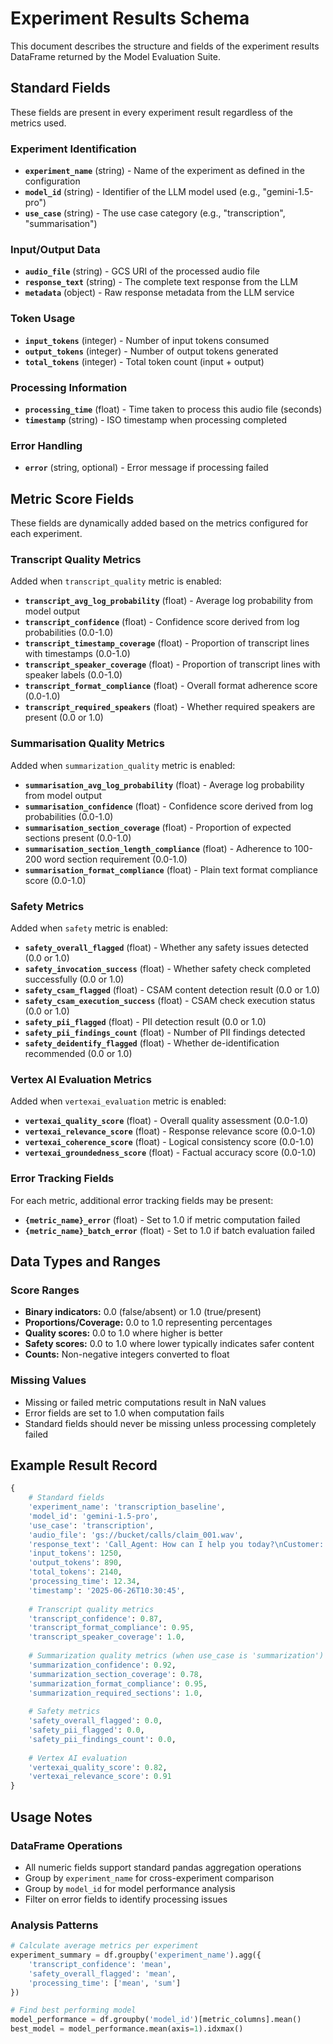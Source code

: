 # Experiment Results Schema

This document describes the structure and fields of the experiment results DataFrame returned by the Model Evaluation Suite.

## Standard Fields

These fields are present in every experiment result regardless of the metrics used.

### Experiment Identification
- **`experiment_name`** (string) - Name of the experiment as defined in the configuration
- **`model_id`** (string) - Identifier of the LLM model used (e.g., "gemini-1.5-pro")
- **`use_case`** (string) - The use case category (e.g., "transcription", "summarisation")

### Input/Output Data
- **`audio_file`** (string) - GCS URI of the processed audio file
- **`response_text`** (string) - The complete text response from the LLM
- **`metadata`** (object) - Raw response metadata from the LLM service

### Token Usage
- **`input_tokens`** (integer) - Number of input tokens consumed
- **`output_tokens`** (integer) - Number of output tokens generated  
- **`total_tokens`** (integer) - Total token count (input + output)

### Processing Information
- **`processing_time`** (float) - Time taken to process this audio file (seconds)
- **`timestamp`** (string) - ISO timestamp when processing completed

### Error Handling
- **`error`** (string, optional) - Error message if processing failed

## Metric Score Fields

These fields are dynamically added based on the metrics configured for each experiment.

### Transcript Quality Metrics

Added when `transcript_quality` metric is enabled:

- **`transcript_avg_log_probability`** (float) - Average log probability from model output
- **`transcript_confidence`** (float) - Confidence score derived from log probabilities (0.0-1.0)
- **`transcript_timestamp_coverage`** (float) - Proportion of transcript lines with timestamps (0.0-1.0)
- **`transcript_speaker_coverage`** (float) - Proportion of transcript lines with speaker labels (0.0-1.0)
- **`transcript_format_compliance`** (float) - Overall format adherence score (0.0-1.0)
- **`transcript_required_speakers`** (float) - Whether required speakers are present (0.0 or 1.0)

### Summarisation Quality Metrics

Added when `summarization_quality` metric is enabled:

- **`summarisation_avg_log_probability`** (float) - Average log probability from model output
- **`summarisation_confidence`** (float) - Confidence score derived from log probabilities (0.0-1.0)
- **`summarisation_section_coverage`** (float) - Proportion of expected sections present (0.0-1.0)
- **`summarisation_section_length_compliance`** (float) - Adherence to 100-200 word section requirement (0.0-1.0)
- **`summarisation_format_compliance`** (float) - Plain text format compliance score (0.0-1.0)

### Safety Metrics

Added when `safety` metric is enabled:

- **`safety_overall_flagged`** (float) - Whether any safety issues detected (0.0 or 1.0)
- **`safety_invocation_success`** (float) - Whether safety check completed successfully (0.0 or 1.0)
- **`safety_csam_flagged`** (float) - CSAM content detection result (0.0 or 1.0)
- **`safety_csam_execution_success`** (float) - CSAM check execution status (0.0 or 1.0)
- **`safety_pii_flagged`** (float) - PII detection result (0.0 or 1.0)
- **`safety_pii_findings_count`** (float) - Number of PII findings detected
- **`safety_deidentify_flagged`** (float) - Whether de-identification recommended (0.0 or 1.0)

### Vertex AI Evaluation Metrics

Added when `vertexai_evaluation` metric is enabled:

- **`vertexai_quality_score`** (float) - Overall quality assessment (0.0-1.0)
- **`vertexai_relevance_score`** (float) - Response relevance score (0.0-1.0)
- **`vertexai_coherence_score`** (float) - Logical consistency score (0.0-1.0)
- **`vertexai_groundedness_score`** (float) - Factual accuracy score (0.0-1.0)

### Error Tracking Fields

For each metric, additional error tracking fields may be present:

- **`{metric_name}_error`** (float) - Set to 1.0 if metric computation failed
- **`{metric_name}_batch_error`** (float) - Set to 1.0 if batch evaluation failed

## Data Types and Ranges

### Score Ranges
- **Binary indicators:** 0.0 (false/absent) or 1.0 (true/present)
- **Proportions/Coverage:** 0.0 to 1.0 representing percentages
- **Quality scores:** 0.0 to 1.0 where higher is better
- **Safety scores:** 0.0 to 1.0 where lower typically indicates safer content
- **Counts:** Non-negative integers converted to float

### Missing Values
- Missing or failed metric computations result in NaN values
- Error fields are set to 1.0 when computation fails
- Standard fields should never be missing unless processing completely failed

## Example Result Record

```python
{
    # Standard fields
    'experiment_name': 'transcription_baseline',
    'model_id': 'gemini-1.5-pro',
    'use_case': 'transcription',
    'audio_file': 'gs://bucket/calls/claim_001.wav',
    'response_text': 'Call_Agent: How can I help you today?\nCustomer: I need to file a claim...',
    'input_tokens': 1250,
    'output_tokens': 890,
    'total_tokens': 2140,
    'processing_time': 12.34,
    'timestamp': '2025-06-26T10:30:45',
    
    # Transcript quality metrics
    'transcript_confidence': 0.87,
    'transcript_format_compliance': 0.95,
    'transcript_speaker_coverage': 1.0,
    
    # Summarization quality metrics (when use_case is 'summarization')
    'summarization_confidence': 0.92,
    'summarization_section_coverage': 0.78,
    'summarization_format_compliance': 0.95,
    'summarization_required_sections': 1.0,
    
    # Safety metrics  
    'safety_overall_flagged': 0.0,
    'safety_pii_flagged': 0.0,
    'safety_pii_findings_count': 0.0,
    
    # Vertex AI evaluation
    'vertexai_quality_score': 0.82,
    'vertexai_relevance_score': 0.91
}
```

## Usage Notes

### DataFrame Operations
- All numeric fields support standard pandas aggregation operations
- Group by `experiment_name` for cross-experiment comparison
- Group by `model_id` for model performance analysis
- Filter on error fields to identify processing issues

### Analysis Patterns
```python
# Calculate average metrics per experiment
experiment_summary = df.groupby('experiment_name').agg({
    'transcript_confidence': 'mean',
    'safety_overall_flagged': 'mean',
    'processing_time': ['mean', 'sum']
})

# Find best performing model
model_performance = df.groupby('model_id')[metric_columns].mean()
best_model = model_performance.mean(axis=1).idxmax()
```
